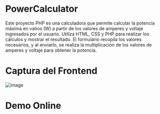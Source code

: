 # PowerCalculator
Este proyecto PHP es una calculadora que permite calcular la potencia máxima en vatios (W) a partir de los valores de amperes y voltaje ingresados por el usuario. Utiliza HTML, CSS y PHP para realizar los cálculos y mostrar el resultado. El formulario recopila los valores necesarios, y al enviarlo, se realiza la multiplicación de los valores de amperes y voltaje para obtener la potencia.

# Captura del Frontend
![image](https://github.com/ignaciodlopez/PowerCalculator/assets/75576067/5b3ee2cd-a057-46c8-89fb-2cf8990429a9)

# Demo Online
